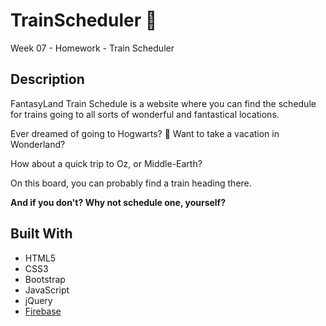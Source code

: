 # TrainScheduler :steam_locomotive:
Week 07 - Homework - Train Scheduler


## Description

FantasyLand Train Schedule is a website where you can find the schedule for trains going to all sorts of wonderful and fantastical locations.

Ever dreamed of going to Hogwarts?
:mountain_railway:
Want to take a vacation in Wonderland?

How about a quick trip to Oz, or Middle-Earth?

On this board, you can probably find a train heading there. 

**And if you don't?  Why not schedule one, yourself?**

## Built With
* HTML5
* CSS3
* Bootstrap
* JavaScript 
* jQuery
* [Firebase](https://firebase.google.com/)   

